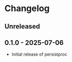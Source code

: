 # Changelog

<!-- loosely based on https://keepachangelog.com/en/1.0.0/ -->

## Unreleased

## 0.1.0 - 2025-07-06

- Initial release of persistproc